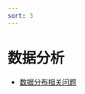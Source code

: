 ```yaml
---
sort: 3
---
```


# 数据分析


* [数据分布相关问题](https://kg-nlp.github.io/Algorithm-Project-Manual/数据分析/数据分布相关问题.html)